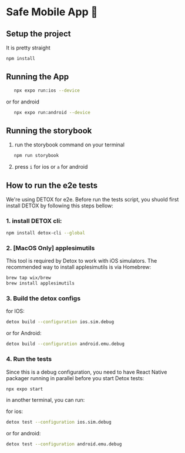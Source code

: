 # Safe Mobile App 👋

## Setup the project

It is pretty straight

```bash
npm install
```

## Running the App

```bash
   npx expo run:ios --device
```

or for android

```bash
   npx expo run:android --device
```

## Running the storybook

1. run the storybook command on your terminal

```bash
   npm run storybook
```

2. press `i` for ios or `a` for android

## How to run the e2e tests

We're using DETOX for e2e. Before run the tests script, you shuold first install DETOX by following this steps bellow:

### 1. install DETOX cli:

```bash
npm install detox-cli --global
```

### 2. [MacOS Only] applesimutils

This tool is required by Detox to work with iOS simulators. The recommended way to install applesimutils is via Homebrew:

```bash
brew tap wix/brew
brew install applesimutils
```

### 3. Build the detox configs

for IOS:

```bash
detox build --configuration ios.sim.debug
```

or for Android:

```bash
detox build --configuration android.emu.debug
```

### 4. Run the tests

Since this is a debug configuration, you need to have React Native packager running in parallel before you start Detox tests:

```bash
npx expo start
```

in another terminal, you can run:

for ios:

```bash
detox test --configuration ios.sim.debug
```

or for android:

```bash
detox test --configuration android.emu.debug
```
